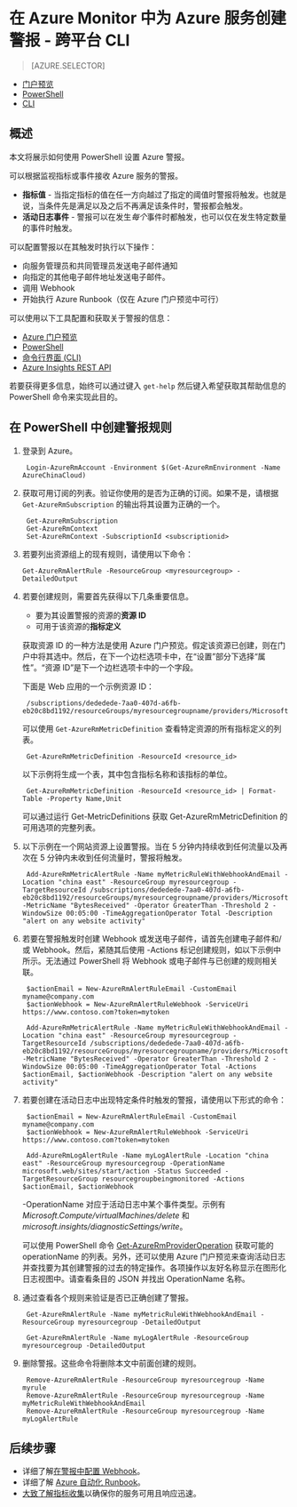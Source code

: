 <properties
	pageTitle="为 Azure 服务创建警报 - PowerShell | Azure"
    description="满足指定的条件时，触发电子邮件、通知、调用网站 URL (webhook) 或自动执行。"
	authors="rboucher"
	manager="carmonm"
	editor=""
	services="monitoring-and-diagnostics"
	documentationCenter="monitoring-and-diagnostics"/>

<tags
	ms.service="monitoring-and-diagnostics"
	ms.workload="na"
	ms.tgt_pltfrm="na"
	ms.devlang="na"
	ms.topic="article"
	ms.date="10/20/2016"
	wacn.date="03/03/2017"
	ms.author="robb"/>


# 在 Azure Monitor 中为 Azure 服务创建警报 - 跨平台 CLI 

> [AZURE.SELECTOR]
- [门户预览](/documentation/articles/insights-alerts-portal/)
- [PowerShell](/documentation/articles/insights-alerts-powershell/)
- [CLI](/documentation/articles/insights-alerts-command-line-interface/)

## 概述
本文将展示如何使用 PowerShell 设置 Azure 警报。

可以根据监视指标或事件接收 Azure 服务的警报。

- **指标值** - 当指定指标的值在任一方向越过了指定的阈值时警报将触发。也就是说，当条件先是满足以及之后不再满足该条件时，警报都会触发。
- **活动日志事件** - 警报可以在发生*每个*事件时都触发，也可以仅在发生特定数量的事件时触发。

可以配置警报以在其触发时执行以下操作：
 
- 向服务管理员和共同管理员发送电子邮件通知
- 向指定的其他电子邮件地址发送电子邮件。
- 调用 Webhook
- 开始执行 Azure Runbook（仅在 Azure 门户预览中可行）

可以使用以下工具配置和获取关于警报的信息：

- [Azure 门户预览](/documentation/articles/insights-alerts-portal/)
- [PowerShell](/documentation/articles/insights-alerts-powershell/)
- [命令行界面 (CLI)](/documentation/articles/insights-alerts-command-line-interface/)
- [Azure Insights REST API](https://msdn.microsoft.com/zh-cn/library/azure/dn931945.aspx)


若要获得更多信息，始终可以通过键入 ```get-help``` 然后键入希望获取其帮助信息的 PowerShell 命令来实现此目的。

## 在 PowerShell 中创建警报规则

1. 登录到 Azure。
 

    	Login-AzureRmAccount -Environment $(Get-AzureRmEnvironment -Name AzureChinaCloud)


2. 获取可用订阅的列表。验证你使用的是否为正确的订阅。如果不是，请根据 `Get-AzureRmSubscription` 的输出将其设置为正确的一个。


    	Get-AzureRmSubscription
    	Get-AzureRmContext
    	Set-AzureRmContext -SubscriptionId <subscriptionid>


3.  若要列出资源组上的现有规则，请使用以下命令：

        Get-AzureRmAlertRule -ResourceGroup <myresourcegroup> -DetailedOutput


4. 若要创建规则，需要首先获得以下几条重要信息。
	- 要为其设置警报的资源的**资源 ID**
	- 可用于该资源的**指标定义**
	
	获取资源 ID 的一种方法是使用 Azure 门户预览。假定该资源已创建，则在门户中将其选中。然后，在下一个边栏选项卡中，在“设置”部分下选择“属性”。“资源 ID”是下一个边栏选项卡中的一个字段。

    下面是 Web 应用的一个示例资源 ID：

    	/subscriptions/dededede-7aa0-407d-a6fb-eb20c8bd1192/resourceGroups/myresourcegroupname/providers/Microsoft.Web/sites/mywebsitename


    可以使用 `Get-AzureRmMetricDefinition` 查看特定资源的所有指标定义的列表。

    	Get-AzureRmMetricDefinition -ResourceId <resource_id>


    以下示例将生成一个表，其中包含指标名称和该指标的单位。

    
    	Get-AzureRmMetricDefinition -ResourceId <resource_id> | Format-Table -Property Name,Unit

    可以通过运行 Get-MetricDefinitions 获取 Get-AzureRmMetricDefinition 的可用选项的完整列表。

 
5. 以下示例在一个网站资源上设置警报。当在 5 分钟内持续收到任何流量以及再次在 5 分钟内未收到任何流量时，警报将触发。


    	Add-AzureRmMetricAlertRule -Name myMetricRuleWithWebhookAndEmail -Location "china east" -ResourceGroup myresourcegroup -TargetResourceId /subscriptions/dededede-7aa0-407d-a6fb-eb20c8bd1192/resourceGroups/myresourcegroupname/providers/Microsoft.Web/sites/mywebsitename -MetricName "BytesReceived" -Operator GreaterThan -Threshold 2 -WindowSize 00:05:00 -TimeAggregationOperator Total -Description "alert on any website activity"
   


6. 若要在警报触发时创建 Webhook 或发送电子邮件，请首先创建电子邮件和/或 Webhook。然后，紧随其后使用 -Actions 标记创建规则，如以下示例中所示。无法通过 PowerShell 将 Webhook 或电子邮件与已创建的规则相关联。

 

        $actionEmail = New-AzureRmAlertRuleEmail -CustomEmail myname@company.com
    	$actionWebhook = New-AzureRmAlertRuleWebhook -ServiceUri https://www.contoso.com?token=mytoken
    	
    	Add-AzureRmMetricAlertRule -Name myMetricRuleWithWebhookAndEmail -Location "china east" -ResourceGroup myresourcegroup -TargetResourceId /subscriptions/dededede-7aa0-407d-a6fb-eb20c8bd1192/resourceGroups/myresourcegroupname/providers/Microsoft.Web/sites/mywebsitename -MetricName "BytesReceived" -Operator GreaterThan -Threshold 2 -WindowSize 00:05:00 -TimeAggregationOperator Total -Actions $actionEmail, $actionWebhook -Description "alert on any website activity"



7. 若要创建在活动日志中出现特定条件时触发的警报，请使用以下形式的命令：
 	
    
    	$actionEmail = New-AzureRmAlertRuleEmail -CustomEmail myname@company.com
    	$actionWebhook = New-AzureRmAlertRuleWebhook -ServiceUri https://www.contoso.com?token=mytoken
    
    	Add-AzureRmLogAlertRule -Name myLogAlertRule -Location "china east" -ResourceGroup myresourcegroup -OperationName microsoft.web/sites/start/action -Status Succeeded -TargetResourceGroup resourcegroupbeingmonitored -Actions $actionEmail, $actionWebhook


    -OperationName 对应于活动日志中某个事件类型。示例有 *Microsoft.Compute/virtualMachines/delete* 和 *microsoft.insights/diagnosticSettings/write*。

    可以使用 PowerShell 命令 [Get-AzureRmProviderOperation](https://msdn.microsoft.com/zh-cn/library/mt603720.aspx) 获取可能的 operationName 的列表。另外，还可以使用 Azure 门户预览来查询活动日志并查找要为其创建警报的过去的特定操作。各项操作以友好名称显示在图形化日志视图中。请查看条目的 JSON 并找出 OperationName 名称。

8. 通过查看各个规则来验证是否已正确创建了警报。


        Get-AzureRmAlertRule -Name myMetricRuleWithWebhookAndEmail -ResourceGroup myresourcegroup -DetailedOutput
    
    	Get-AzureRmAlertRule -Name myLogAlertRule -ResourceGroup myresourcegroup -DetailedOutput


9. 删除警报。这些命令将删除本文中前面创建的规则。


        Remove-AzureRmAlertRule -ResourceGroup myresourcegroup -Name myrule
    	Remove-AzureRmAlertRule -ResourceGroup myresourcegroup -Name myMetricRuleWithWebhookAndEmail
    	Remove-AzureRmAlertRule -ResourceGroup myresourcegroup -Name myLogAlertRule


## 后续步骤

* 详细了解[在警报中配置 Webhook](/documentation/articles/insights-webhooks-alerts/)。
* 详细了解 [Azure 自动化 Runbook](/documentation/articles/automation-starting-a-runbook/)。
* [大致了解指标收集](/documentation/articles/insights-how-to-customize-monitoring/)以确保你的服务可用且响应迅速。

<!---HONumber=Mooncake_0227_2017-->
<!--Update_Description:update wording -->